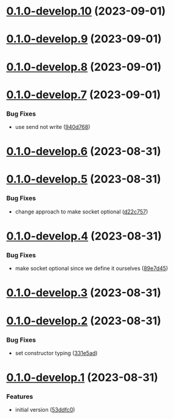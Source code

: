 # [0.1.0-develop.10](https://git.lumeweb.com/LumeWeb/libs5-transport-hyper/compare/v0.1.0-develop.9...v0.1.0-develop.10) (2023-09-01)

# [0.1.0-develop.9](https://git.lumeweb.com/LumeWeb/libs5-transport-hyper/compare/v0.1.0-develop.8...v0.1.0-develop.9) (2023-09-01)

# [0.1.0-develop.8](https://git.lumeweb.com/LumeWeb/libs5-transport-hyper/compare/v0.1.0-develop.7...v0.1.0-develop.8) (2023-09-01)

# [0.1.0-develop.7](https://git.lumeweb.com/LumeWeb/libs5-transport-hyper/compare/v0.1.0-develop.6...v0.1.0-develop.7) (2023-09-01)


### Bug Fixes

* use send not write ([940d768](https://git.lumeweb.com/LumeWeb/libs5-transport-hyper/commit/940d768d5babb65b0ca268fac20c193debf2d65d))

# [0.1.0-develop.6](https://git.lumeweb.com/LumeWeb/libs5-transport-hyper/compare/v0.1.0-develop.5...v0.1.0-develop.6) (2023-08-31)

# [0.1.0-develop.5](https://git.lumeweb.com/LumeWeb/libs5-transport-hyper/compare/v0.1.0-develop.4...v0.1.0-develop.5) (2023-08-31)


### Bug Fixes

* change approach to make socket optional ([d22c757](https://git.lumeweb.com/LumeWeb/libs5-transport-hyper/commit/d22c757c520e38f71ef0a303a3e116013555d01b))

# [0.1.0-develop.4](https://git.lumeweb.com/LumeWeb/libs5-transport-hyper/compare/v0.1.0-develop.3...v0.1.0-develop.4) (2023-08-31)


### Bug Fixes

* make socket optional since we define it ourselves ([89e7d45](https://git.lumeweb.com/LumeWeb/libs5-transport-hyper/commit/89e7d452cbbf55271a4bb928d0cd02b1e03fe6ab))

# [0.1.0-develop.3](https://git.lumeweb.com/LumeWeb/libs5-transport-hyper/compare/v0.1.0-develop.2...v0.1.0-develop.3) (2023-08-31)

# [0.1.0-develop.2](https://git.lumeweb.com/LumeWeb/libs5-transport-hyper/compare/v0.1.0-develop.1...v0.1.0-develop.2) (2023-08-31)


### Bug Fixes

* set constructor typing ([331e5ad](https://git.lumeweb.com/LumeWeb/libs5-transport-hyper/commit/331e5adbf7b91ca01d44b3647442ad056a50957e))

# [0.1.0-develop.1](https://git.lumeweb.com/LumeWeb/libs5-transport-hyper/compare/v0.0.1...v0.1.0-develop.1) (2023-08-31)


### Features

* initial version ([53ddfc0](https://git.lumeweb.com/LumeWeb/libs5-transport-hyper/commit/53ddfc03c918aedbb57734bed84f7fcc93ef2520))
